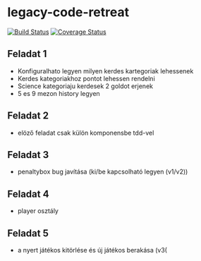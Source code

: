# legacy-code-retreat

[![Build Status](https://travis-ci.com/zerosuxx/legacy-code-retreat.svg?branch=some_features)](https://travis-ci.com/zerosuxx/legacy-code-retreat)
[![Coverage Status](https://coveralls.io/repos/github/zerosuxx/legacy-code-retreat/badge.svg?branch=some_features)](https://coveralls.io/github/zerosuxx/legacy-code-retreat?branch=some_features)

## Feladat 1

- Konfiguralhato legyen milyen kerdes kartegoriak lehessenek
- Kerdes kategoriakhoz pontot lehessen rendelni
- Science kategoriaju kerdesek 2 goldot erjenek
- 5 es 9 mezon history legyen

## Feladat 2

- elöző feladat csak külön komponensbe tdd-vel

## Feladat 3

- penaltybox bug javítása (ki/be kapcsolható legyen (v1/v2))

## Feladat 4

- player osztály

## Feladat 5

- a nyert játékos kitörlése és új játékos berakása (v3(
